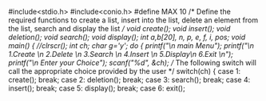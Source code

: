 #include<stdio.h>
#include<conio.h>
#define MAX 10
/* Define the required functions to create a list, insert into the list, 
delete an element from the list, search and display the list */
void create();
void insert();
void deletion();
void search();
void display();
int a,b[20], n, p, e, f, i, pos;
void main()
{
//clrscr();
int ch;
char g='y';
do
{
printf("\n main Menu");
printf("\n 1.Create \n 2.Delete \n 3.Search \n 4.Insert \n 
5.Display\n 6.Exit \n");
printf("\n Enter your Choice");
scanf("%d", &ch);
/* The following switch will call the appropriate choice provided 
by the user */
switch(ch)
{
case 1:
create();
break;
case 2:
deletion();
break;
case 3:
search();
break;
case 4:
insert();
break;
case 5:
display();
break;
case 6:
exit();


